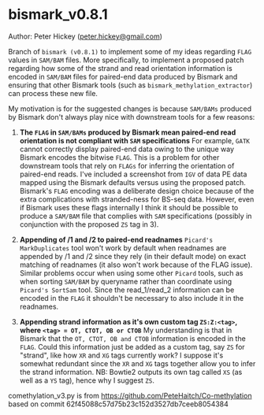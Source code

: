 bismark_v0.8.1
==============
Author: Peter Hickey (peter.hickey@gmail.com)

Branch of `bismark (v0.8.1)` to implement some of my ideas regarding `FLAG` values in `SAM/BAM` files. More specifically, to implement a proposed patch regarding how some of the strand and read orientation information is encoded in `SAM/BAM` files for paired-end data produced by Bismark and ensuring that other Bismark tools (such as `bismark_methylation_extractor`) can process these new file.

My motivation is for the suggested changes is because `SAM/BAMs` produced by Bismark don't always play nice with downstream tools for a few reasons:

1. __The `FLAG` in `SAM/BAMs` produced by Bismark mean paired-end read orientation is not compliant with `SAM` specifications__
For example, `GATK` cannot correctly display paired-end data owing to the unique way Bismark encodes the bitwise `FLAG`. This is a problem for other downstream tools that rely on `FLAGs` for inferring the orientation of paired-end reads. I've included a screenshot from `IGV` of data PE data mapped using the Bismark defaults versus using the proposed patch. 
Bismark's `FLAG` encoding was a deliberate design choice because of the extra complications with stranded-ness for BS-seq data. However, even if Bismark uses these flags internally I think it should be possible to produce a `SAM/BAM` file that complies with `SAM` specifications (possibly in conjunction with the proposed `ZS` tag in 3).

2. __Appending of /1 and /2 to paired-end readnames__
`Picard's MarkDuplicates` tool won't work by default when readnames are appended by /1 and /2 since they rely (in their default mode) on exact matching of readnames (it also won't work because of the FLAG issue). Similar problems occur when using some other `Picard` tools, such as when sorting `SAM/BAM` by queryname rather than coordinate using `Picard's SortSam` tool. Since the read_1/read_2 information can be encoded in the `FLAG` it shouldn't be necessary to also include it in the readnames. 

3.  __Appending strand information as it's own custom tag `ZS:Z:<tag>`, where `<tag> = OT, CTOT, OB or CTOB`__
My understanding is that in Bismark that the `OT, CTOT, OB and CTOB` information is encoded in the `FLAG`. Could this information just be added as a custom tag, say `ZS` for "strand", like how `XR` and `XG` tags currently work? I suppose it's somewhat redundant since the `XR` and `XG` tags together allow you to infer the strand information. NB: Bowtie2 outputs its own tag called `XS` (as well as a `YS` tag), hence why I suggest `ZS`.

comethylation_v3.py is from https://github.com/PeteHaitch/Co-methylation based on commit 62f45088c57d75b23c152d3527db7ceeb8054384
